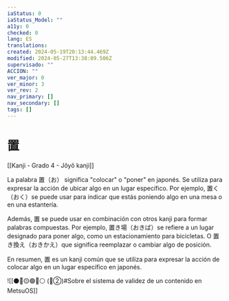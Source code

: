 ```yaml
---
iaStatus: 0
iaStatus_Model: ""
a11y: 0
checked: 0
lang: ES
translations: 
created: 2024-05-19T20:13:44.469Z
modified: 2024-05-27T13:38:09.506Z
supervisado: ""
ACCION: ""
ver_major: 0
ver_minor: 3
ver_rev: 2
nav_primary: []
nav_secondary: []
tags: []
---
```

# 置

[[Kanji - Grado 4 - Jôyô kanji]]

La palabra 置（お） significa "colocar" o "poner" en japonés. Se utiliza para expresar la acción de ubicar algo en un lugar específico. Por ejemplo, 置く（おく）se puede usar para indicar que estás poniendo algo en una mesa o en una estantería.

Además, 置 se puede usar en combinación con otros kanji para formar palabras compuestas. Por ejemplo, 置き場（おきば）se refiere a un lugar designado para poner algo, como un estacionamiento para bicicletas. O 置き換え（おきかえ）que significa reemplazar o cambiar algo de posición.

En resumen, 置 es un kanji común que se utiliza para expresar la acción de colocar algo en un lugar específico en japonés.


![[⚫🔴🟡🟢🔵⚪ (🔴②)#Sobre el sistema de validez de un contenido en MetsuOS]]